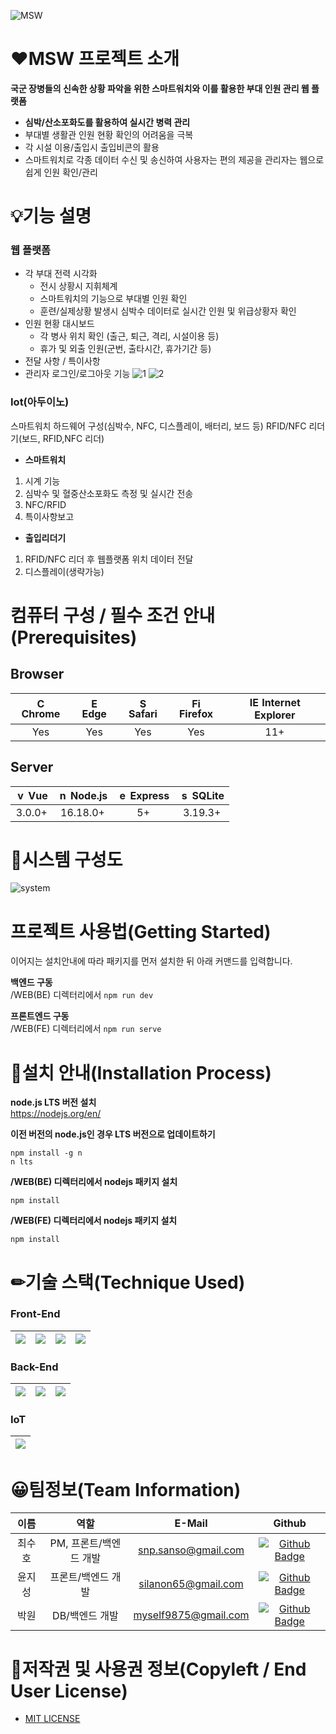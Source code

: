 ![MSW](https://s3.us-west-2.amazonaws.com/secure.notion-static.com/91794090-3af4-44e4-a987-7aab365e0ac6/2.png?X-Amz-Algorithm=AWS4-HMAC-SHA256&X-Amz-Content-Sha256=UNSIGNED-PAYLOAD&X-Amz-Credential=AKIAT73L2G45EIPT3X45%2F20221021%2Fus-west-2%2Fs3%2Faws4_request&X-Amz-Date=20221021T002915Z&X-Amz-Expires=86400&X-Amz-Signature=4f969023bcb0361ea3f9fa789ac91b43b15d150568098d829780c8407d7d0072&X-Amz-SignedHeaders=host&response-content-disposition=filename%20%3D%222.png%22&x-id=GetObject)

# ❤MSW 프로젝트 소개

**국군 장병들의 신속한 상황 파악을 위한 스마트워치와 이를 활용한 부대 인원 관리 웹 플랫폼**
- **심박/산소포화도를 활용하여 실시간 병력 관리**
- 부대별 생활관 인원 현황 확인의 어려움을 극복
- 각 시설 이용/출입시 출입비콘의 활용
- 스마트워치로 각종 데이터 수신 및 송신하여 사용자는 편의 제공을 관리자는 웹으로 쉽게 인원 확인/관리




# 💡기능 설명

### 웹 플랫폼
- 각 부대 전력 시각화
    - 전시 상황시 지휘체계
    - 스마트워치의 기능으로 부대별 인원 확인
    - 훈련/실제상황 발생시 심박수 데이터로 실시간 인원 및 위급상황자 확인
- 인원 현황 대시보드
    - 각 병사 위치 확인 (출근, 퇴근, 격리, 시설이용 등)
    - 휴가 및 외출 인원(군번, 출타시간, 휴가기간 등) 
- 전달 사항 / 특이사항
- 관리자 로그인/로그아웃 기능
![1](https://user-images.githubusercontent.com/71062855/198877017-2cf1f060-2257-42ad-a19c-192b30c681b3.png)
![2](https://user-images.githubusercontent.com/71062855/198877097-518bddf5-f37b-41d9-a48d-68b9b01f8de7.png)


### Iot(아두이노)
스마트워치 하드웨어 구성(심박수, NFC, 디스플레이, 배터리, 보드 등)
RFID/NFC 리더기(보드, RFID,NFC 리더)

- **스마트워치**
1. 시계 기능
2. 심박수 및 혈중산소포화도 측정 및 실시간 전송
3. NFC/RFID 
4. 특이사항보고

- **출입리더기**
1. RFID/NFC 리더 후 웹플랫폼 위치 데이터 전달
2. 디스플레이(생략가능)



# 컴퓨터 구성 / 필수 조건 안내(Prerequisites)
## Browser
| <img src="https://user-images.githubusercontent.com/55467050/137036906-a6c0f879-5b51-49d3-8e02-d01994f64d18.png" alt="Chrome" width="16px" height="16px" /> Chrome | <img src="https://user-images.githubusercontent.com/55467050/137036913-033a988f-b9c9-4980-8540-5994cfa7e465.jpg" alt="Edge" width="16px" height="16px" /> Edge | <img src="https://user-images.githubusercontent.com/55467050/137036914-1a1f080e-9fb3-4b29-a143-517be979e78f.png" alt="Safari" width="16px" height="16px" /> Safari | <img src="https://user-images.githubusercontent.com/55467050/137036916-91328771-5dd5-41fb-a842-8562db3c480c.png" alt="Firefox" width="16px" height="16px" /> Firefox | <img src="https://user-images.githubusercontent.com/55467050/137036911-ccb70714-15fc-46fb-a074-19bb769727e9.png" alt="IE" width="16px" height="16px" /> Internet Explorer |
| :---: | :---: | :---: | :---: | :---: |
| Yes | Yes | Yes | Yes | 11+ |



## Server
| <img src="https://user-images.githubusercontent.com/71062855/197093088-35197723-a3ee-4f42-b4b2-390cfbbba466.png" alt="vue" width="16px" height="16px" /> Vue | <img src="https://user-images.githubusercontent.com/71062855/197093590-5aea074d-8fe6-4106-a0f9-9a14f653aa4d.png" alt="nodejs" width="16px" height="16px" /> Node.js | <img src="https://user-images.githubusercontent.com/71062855/197093406-c0701c00-d809-4168-b0ff-1b67b5fd6b0e.png" alt="express" width="16px" height="16px" /> Express | <img src="https://user-images.githubusercontent.com/71062855/197093394-95860fc4-982e-461b-b4c9-28bc2d6ba299.png" alt="sqlite" width="16px" height="16px" /> SQLite |
| :---: | :---: | :---: | :---: |
| 3.0.0+ | 16.18.0+ | 5+ | 3.19.3+ |

# 🔗시스템 구성도
![system](https://s3.us-west-2.amazonaws.com/secure.notion-static.com/58843f95-68af-40dd-8f5c-984fd4a9673d/a.png?X-Amz-Algorithm=AWS4-HMAC-SHA256&X-Amz-Content-Sha256=UNSIGNED-PAYLOAD&X-Amz-Credential=AKIAT73L2G45EIPT3X45%2F20221021%2Fus-west-2%2Fs3%2Faws4_request&X-Amz-Date=20221021T014448Z&X-Amz-Expires=86400&X-Amz-Signature=a30711641c0c065c705441d559d5f676eb6003f6435cd51c1f8d45901a88368f&X-Amz-SignedHeaders=host&response-content-disposition=filename%20%3D%22a.png%22&x-id=GetObject)

# 프로젝트 사용법(Getting Started)  
이어지는 설치안내에 따라 패키지를 먼저 설치한 뒤 아래 커맨드를 입력합니다.  

**백엔드 구동**  
/WEB(BE) 디렉터리에서 ` npm run dev `

**프론트엔드 구동**  
/WEB(FE) 디렉터리에서 ` npm run serve `


# 📖설치 안내(Installation Process)

**node.js LTS 버전 설치**  
https://nodejs.org/en/

**이전 버전의 node.js인 경우 LTS 버전으로 업데이트하기**
```
npm install -g n
n lts
```

**/WEB(BE) 디렉터리에서 nodejs 패키지 설치**  

```
npm install
```
<!--
npm install -g express-generator
npm install sqlite3
npm install -g nodemon --save-dev
-->

**/WEB(FE) 디렉터리에서 nodejs 패키지 설치**  

```
npm install 
```
<!--
npm i @vue/cli-service 
npm i @vue/cli-plugin-babel 
npm i @vue/cli-plugin-eslint 
npm install -g sass-migrator
npm install vue-router --save
npm install axios --save
-->

# ✏기술 스택(Technique Used)

### Front-End
|<img src="https://img.shields.io/badge/vue-3FB27F?style=for-the-badge&logo=vue.js&logoColor=white">|<img src="https://img.shields.io/badge/html5-E34F26?style=for-the-badge&logo=html5&logoColor=white">|<img src="https://img.shields.io/badge/css-1572B6?style=for-the-badge&logo=css3&logoColor=white">|<img src="https://img.shields.io/badge/bootstrap-7952B3?style=for-the-badge&logo=bootstrap&logoColor=white">|
|:---:|:---:|:---:|:---:|


### Back-End
|<img src="https://img.shields.io/badge/sqlite-4479A1?style=for-the-badge&logo=sqlite&logoColor=white">|<img src="https://img.shields.io/badge/node.js-339933?style=for-the-badge&logo=Node.js&logoColor=white">|<img src="https://img.shields.io/badge/express-F8F8F8?style=for-the-badge&logo=express&logoColor=black">|
|:---:|:---:|:---:|


### IoT
|<img src="https://img.shields.io/badge/arduino-00979D?style=for-the-badge&logo=arduino&logoColor=white">|
|:---:|




# 😀팀정보(Team Information)

|이름|역할|E-Mail|Github|
|:---:|:---:|:---:|:---:|
|최수호| PM, 프론트/백엔드 개발|snp.sanso@gmail.com|[![Github Badge](https://img.shields.io/badge/Github-181717?style=flat&logo=Github&logoColor=white)](https://github.com/s4nso)
|윤지성| 프론트/백엔드 개발|silanon65@gmail.com|[![Github Badge](https://img.shields.io/badge/Github-181717?style=flat&logo=Github&logoColor=white)](https://github.com/jise8893)
|박원| DB/백엔드 개발|myself9875@gmail.com|[![Github Badge](https://img.shields.io/badge/Github-181717?style=flat&logo=Github&logoColor=white)](https://github.com/1park)




# 📜저작권 및 사용권 정보(Copyleft / End User License)
- [MIT LICENSE](https://github.com/osamhack2022-v2/Web_Iot_Cloud_MND-Smart-Watch_Watchmaker/blob/main/License)

